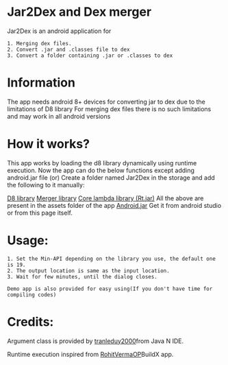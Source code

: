 # Jar2Dex and Dex merger
Jar2Dex is an android application for 

    1. Merging dex files.
    2. Convert .jar and .classes file to dex
    3. Convert a folder containing .jar or .classes to dex
    
# Information
The app needs android 8+ devices for converting jar to dex due to the limitations of D8 library
For merging dex files there is no such limitations and may work in all android versions

# How it works?
This app works by loading the d8 library dynamically using runtime execution.
Now the app can do the below functions except adding android.jar file 
                                (or)
Create a folder named Jar2Dex in the storage and add the following to it manually:

[D8 library](https://github.com/Insight-deviler/jar2dex-and-dex-merger/blob/main/app/src/main/assets/fonts/d8s.jar)
[Merger library](https://github.com/Insight-deviler/jar2dex-and-dex-merger/blob/main/app/src/main/assets/fonts/merge.jar)
[Core lambda library (Rt.jar)](https://github.com/Insight-deviler/jar2dex-and-dex-merger/blob/main/app/src/main/assets/fonts/rtjar.jar)
    All the above are present in the assets folder of the app
[Android.jar](https://github.com/Insight-deviler/jar2dex-and-dex-merger/blob/main/android.jar)
    Get it from android studio or from this page itself.
    
# Usage:
    1. Set the Min-API depending on the library you use, the default one is 19.
    2. The output location is same as the input location.
    3. Wait for few minutes, until the dialog closes.
    
    Demo app is also provided for easy using(If you don't have time for compiling codes)
    
# Credits:
Argument class is provided by [tranleduy2000](https://github.com/tranleduy2000/javaide)from Java N IDE.

Runtime execution inspired from [RohitVermaOP](https://github.com/RohitVermaOP/apkbuilder-sample)BuildX app.

